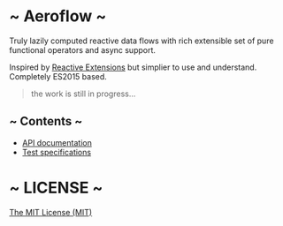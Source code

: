 # ~ Aeroflow ~

Truly lazily computed reactive data flows with rich extensible set of pure functional operators and async support.

Inspired by [Reactive Extensions](http://reactivex.io/) but simplier to use and understand. Completely ES2015 based.

> the work is still in progress...

## ~ Contents ~
* [API documentation](https://github.com/vladen/aeroflow/tree/master/documentation)
* [Test specifications](https://github.com/vladen/aeroflow/tree/master/specifications)

# ~ LICENSE ~

[The MIT License (MIT)](https://github.com/vladen/aeroflow/blob/master/LICENSE)
